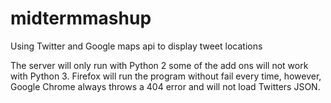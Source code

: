 # midtermmashup
Using Twitter and Google maps api to display tweet locations

The server will only run with Python 2 some of the add ons will not work with Python 3. 
Firefox will run the program without fail every time, however, Google Chrome always throws a 404 error and will not load Twitters JSON.  
